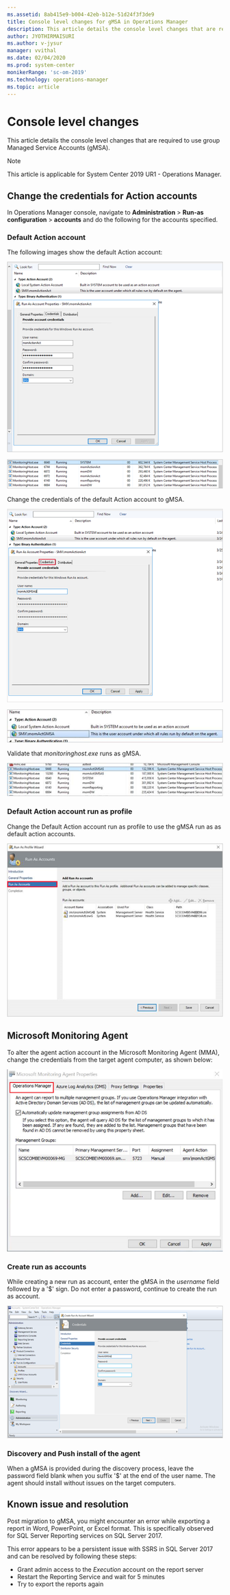 ```yaml
---
ms.assetid: 8ab415e9-b004-42eb-b12e-51d24f3f3de9
title: Console level changes for gMSA in Operations Manager
description: This article details the console level changes that are required to use group managed service accounts (gMSA), a new feature supported in Operations Manager 2019 UR1.
author: JYOTHIRMAISURI
ms.author: v-jysur
manager: vvithal
ms.date: 02/04/2020
ms.prod: system-center
monikerRange: 'sc-om-2019'
ms.technology: operations-manager
ms.topic: article
---
```



# Console level changes
This article details the console level changes that are required to use group Managed Service Accounts (gMSA).

>[!NOTE]
>This article is applicable for System Center 2019 UR1 - Operations Manager.

## Change the credentials for Action accounts

In Operations Manager console, navigate to **Administration** \> **Run-as configuration** \> **accounts** and do the following for the accounts specified.

### Default Action account

The following images show the default Action account:

![Default action account](media/gmsa/default-action-account.png)

![Default action monitoring host](media/gmsa/default-action-monitoring-host.png)

Change the credentials of the default Action account to gMSA.

![Default action account](media/gmsa/act-gmsa.png)

![Default action change credentials](media/gmsa/default-action-change-credentials.png)

 Validate that *monitoringhost.exe* runs as gMSA.

![Default action gMSA](media/gmsa/default-action-gmsa.png)

### Default Action account run as profile

 Change the Default Action account run as profile to use the gMSA run as as default action accounts.

 ![Default action run as account](media/gmsa/defaul-action-run-as-account.png)

## Microsoft Monitoring Agent
To alter the agent action account in the Microsoft Monitoring Agent (MMA), change the credentials from the target agent computer, as shown below:

![Microsoft Monitoring Agent](media/gmsa/monitoring-agent-properties.png)

### Create run as accounts
While creating a new run as account, enter the gMSA in the *username* field followed by a '$' sign. Do not enter a password, continue to create the run as account.

![Run as accounts](media/gmsa/run-account-credentials.png)

### Discovery and Push install of the agent

When a gMSA is provided during the discovery process, leave  the password field blank when you suffix '$' at the end of the user name. The agent should install without issues on the target computers.

## Known issue and resolution

Post migration to gMSA, you might encounter an error while exporting a report in Word, PowerPoint, or Excel format. This is specifically observed for SQL Server Reporting services on SQL Server 2017.

This error appears to be a persistent issue with SSRS in SQL Server 2017 and can be resolved by following these steps:

  - Grant admin access to the *Execution* account on the report server
  - Restart the Reporting Service and wait for 5 minutes
  - Try to export the reports again
